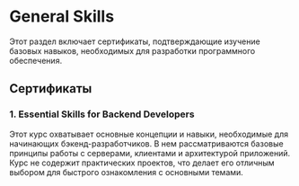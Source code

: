 # General Skills

Этот раздел включает сертификаты, подтверждающие изучение базовых навыков, необходимых для разработки программного обеспечения.

## Сертификаты

### 1. **Essential Skills for Backend Developers**
Этот курс охватывает основные концепции и навыки, необходимые для начинающих бэкенд-разработчиков. В нем рассматриваются базовые принципы работы с серверами, клиентами и архитектурой приложений. Курс не содержит практических проектов, что делает его отличным выбором для быстрого ознакомления с основными темами.
